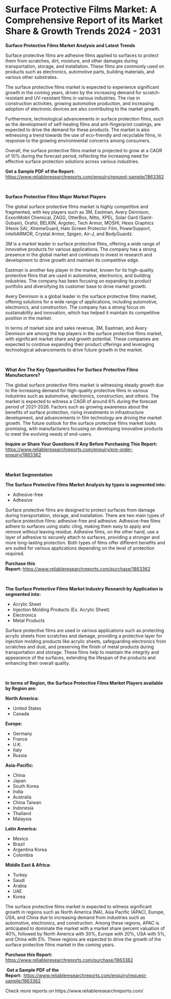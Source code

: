 <p><h1>Surface Protective Films Market: A Comprehensive Report of its Market Share & Growth Trends 2024 - 2031</h1></p><p><strong>Surface Protective Films Market Analysis and Latest Trends</strong></p>
<p><p>Surface protective films are adhesive films applied to surfaces to protect them from scratches, dirt, moisture, and other damages during transportation, storage, and installation. These films are commonly used on products such as electronics, automotive parts, building materials, and various other substrates.</p><p>The surface protective films market is expected to experience significant growth in the coming years, driven by the increasing demand for scratch-resistant and UV-resistant films in various industries. The rise in construction activities, growing automotive production, and increasing adoption of electronic devices are also contributing to the market growth.</p><p>Furthermore, technological advancements in surface protection films, such as the development of self-healing films and anti-fingerprint coatings, are expected to drive the demand for these products. The market is also witnessing a trend towards the use of eco-friendly and recyclable films, in response to the growing environmental concerns among consumers.</p><p>Overall, the surface protective films market is projected to grow at a CAGR of 10% during the forecast period, reflecting the increasing need for effective surface protection solutions across various industries.</p></p>
<p><strong>Get a Sample PDF of the Report:&nbsp;</strong> <a href="https://www.reliableresearchreports.com/enquiry/request-sample/1863362">https://www.reliableresearchreports.com/enquiry/request-sample/1863362</a></p>
<p>&nbsp;</p>
<p><strong>Surface Protective Films Major Market Players</strong></p>
<p><p>The global surface protective films market is highly competitive and fragmented, with key players such as 3M, Eastman, Avery Dennison, ExxonMobil Chemical, ZAGG, OtterBox, Nitto, XPEL, Solar Gard (Saint-Gobain), Orafol, BELKIN, Argotec, Tech Armor, MOSHI, Hexis Graphics (Hexis SA), XtremeGuard, Halo Screen Protector Film, PowerSupport, intelliARMOR, Crystal Armor, Spigen, Air-J, and BodyGuardz.</p><p>3M is a market leader in surface protective films, offering a wide range of innovative products for various applications. The company has a strong presence in the global market and continues to invest in research and development to drive growth and maintain its competitive edge.</p><p>Eastman is another key player in the market, known for its high-quality protective films that are used in automotive, electronics, and building industries. The company has been focusing on expanding its product portfolio and diversifying its customer base to drive market growth.</p><p>Avery Dennison is a global leader in the surface protective films market, offering solutions for a wide range of applications, including automotive, electronics, and construction. The company has a strong focus on sustainability and innovation, which has helped it maintain its competitive position in the market.</p><p>In terms of market size and sales revenue, 3M, Eastman, and Avery Dennison are among the top players in the surface protective films market, with significant market share and growth potential. These companies are expected to continue expanding their product offerings and leveraging technological advancements to drive future growth in the market.</p></p>
<p>&nbsp;</p>
<p><strong>What Are The Key Opportunities For Surface Protective Films Manufacturers?</strong></p>
<p><p>The global surface protective films market is witnessing steady growth due to the increasing demand for high-quality protective films in various industries such as automotive, electronics, construction, and others. The market is expected to witness a CAGR of around 6% during the forecast period of 2021-2026. Factors such as growing awareness about the benefits of surface protection, rising investments in infrastructure development, and advancements in film technology are driving the market growth. The future outlook for the surface protective films market looks promising, with manufacturers focusing on developing innovative products to meet the evolving needs of end-users.</p></p>
<p><strong>Inquire or Share Your Questions If Any Before Purchasing This Report:</strong> <a href="https://www.reliableresearchreports.com/enquiry/pre-order-enquiry/1863362">https://www.reliableresearchreports.com/enquiry/pre-order-enquiry/1863362</a></p>
<p>&nbsp;</p>
<p><strong>Market Segmentation</strong></p>
<p><strong>The Surface Protective Films Market Analysis by types is segmented into:</strong></p>
<p><ul><li>Adhesive-free</li><li>Adhesive</li></ul></p>
<p><p>Surface protective films are designed to protect surfaces from damage during transportation, storage, and installation. There are two main types of surface protective films: adhesive-free and adhesive. Adhesive-free films adhere to surfaces using static cling, making them easy to apply and remove without leaving residue. Adhesive films, on the other hand, use a layer of adhesive to securely attach to surfaces, providing a stronger and more long-lasting protection. Both types of films offer different benefits and are suited for various applications depending on the level of protection required.</p></p>
<p><strong>Purchase this Report:&nbsp;</strong><a href="https://www.reliableresearchreports.com/purchase/1863362">https://www.reliableresearchreports.com/purchase/1863362</a></p>
<p>&nbsp;</p>
<p><strong>The Surface Protective Films Market Industry Research by Application is segmented into:</strong></p>
<p><ul><li>Acrylic Sheet</li><li>Injection Molding Products (Ex. Acrylic Sheet)</li><li>Electronics</li><li>Metal Products</li></ul></p>
<p><p>Surface protective films are used in various applications such as protecting acrylic sheets from scratches and damage, providing a protective layer for injection molding products like acrylic sheets, safeguarding electronics from scratches and dust, and preserving the finish of metal products during transportation and storage. These films help to maintain the integrity and appearance of the surfaces, extending the lifespan of the products and enhancing their overall quality.</p></p>
<p>&nbsp;</p>
<p><strong>In terms of Region, the Surface Protective Films Market Players available by Region are:</strong></p>
<p>
    <p> <strong> North America: </strong>
        <ul>
            <li>United States</li>
            <li>Canada</li>
        </ul>
        </p> 
    <p> <strong> Europe: </strong>
        <ul>
            <li>Germany</li>
            <li>France</li>
            <li>U.K.</li>
            <li>Italy</li>
            <li>Russia</li>
        </ul>
        </p> 
    <p> <strong> Asia-Pacific: </strong>
        <ul>
            <li>China</li>
            <li>Japan</li>
            <li>South Korea</li>
            <li>India</li>
            <li>Australia</li>
            <li>China Taiwan</li>
            <li>Indonesia</li>
            <li>Thailand</li>
            <li>Malaysia</li>
        </ul>
        </p> 
    <p> <strong> Latin America: </strong>
        <ul>
            <li>Mexico</li>
            <li>Brazil</li>
            <li>Argentina Korea</li>
            <li>Colombia</li>
        </ul>
        </p> 
    <p> <strong> Middle East & Africa: </strong>
        <ul>
            <li>Turkey</li>
            <li>Saudi</li>
            <li>Arabia</li>
            <li>UAE</li>
            <li>Korea</li>
        </ul>
    </p>
    </p>
<p><p>The surface protective films market is expected to witness significant growth in regions such as North America (NA), Asia Pacific (APAC), Europe, USA, and China due to increasing demand from industries such as automotive, electronics, and construction. Among these regions, APAC is anticipated to dominate the market with a market share percent valuation of 40%, followed by North America with 30%, Europe with 20%, USA with 5%, and China with 5%. These regions are expected to drive the growth of the surface protective films market in the coming years.</p></p>
<p><strong>Purchase this Report: </strong><a href="https://www.reliableresearchreports.com/purchase/1863362">https://www.reliableresearchreports.com/purchase/1863362</a></p>
<p>&nbsp;<strong>Get a Sample PDF of the Report:&nbsp;&nbsp;</strong><a href="https://www.reliableresearchreports.com/enquiry/request-sample/1863362">https://www.reliableresearchreports.com/enquiry/request-sample/1863362</a></p>
<p><strong></strong></p>
<p>Check more reports on https://www.reliableresearchreports.com/</p>